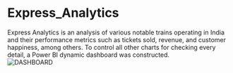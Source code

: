 # Express_Analytics
Express Analytics is an analysis of various notable trains operating in India and their performance metrics such as tickets sold, revenue, and customer happiness, among others.  To control all other charts for checking every detail, a Power BI dynamic dashboard was constructed.  
![DASHBOARD](https://github.com/Bunnydavid27/Express_Analytics/assets/95872007/8d725b2f-24de-4c49-be9f-1426f1a17d19)
